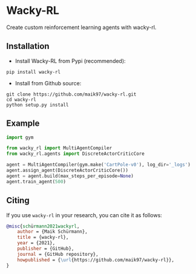 # Wacky-RL

Create custom reinforcement learning agents with wacky-rl.

## Installation

- Install Wacky-RL from Pypi (recommended):

```
pip install wacky-rl
```

- Install from Github source:

```
git clone https://github.com/maik97/wacky-rl.git
cd wacky-rl
python setup.py install
```

## Example

```python
import gym

from wacky_rl import MultiAgentCompiler
from wacky_rl.agents import DiscreteActorCriticCore

agent = MultiAgentCompiler(gym.make('CartPole-v0'), log_dir='_logs')
agent.assign_agent(DiscreteActorCriticCore())
agent = agent.build(max_steps_per_episode=None)
agent.train_agent(500)
```

## Citing

If you use `wacky-rl` in your research, you can cite it as follows:

```bibtex
@misc{schürmann2021wackyrl,
    author = {Maik Schürmann},
    title = {wacky-rl},
    year = {2021},
    publisher = {GitHub},
    journal = {GitHub repository},
    howpublished = {\url{https://github.com/maik97/wacky-rl}},
}
```